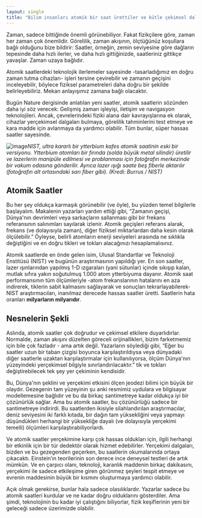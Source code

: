 ```yaml
---
layout: single
title: "Bilim insanları atomik bir saat ürettiler ve kütle çekimsel dalgaları ölçmek için kullanacaklar"
---
```

Zaman, sadece bittiğinde önemli görünebiliyor. Fakat fizikçilere göre, zaman her zaman çok önemlidir. Görelilik, zaman akışının, ölçtüğünüz koşullara bağlı olduğunu bize bildirir: Saatler, örneğin, zemin seviyesine göre dağların tepesinde daha hızlı ilerler, ve daha hızlı gittiğinizde, saatleriniz gittikçe yavaşlar. Zaman uzaya bağlıdır.

Atomik saatlerdeki teknolojik ilerlemeler sayesinde -tasarladığımız en doğru zaman tutma cihazları- işleri tersine çevirebilir ve zamanın geçişini inceleyebilir, böylece fiziksel parametreleri daha doğru bir şekilde belirleyebiliriz. Mekan anlayışımız zamana bağlı olacaktır.

Bugün Nature dergisinde anlatılan yeni saatler, atomik saatlerin sözünden daha iyi söz verecek: Gelişmiş zaman işleyişi, iletişim ve navigasyon teknolojileri. Ancak, çevrelerindeki fiziki alana dair kavrayışlarına ek olarak, cihazlar yerçekimsel dalgaları bulmaya, görelilik tahminlerini test etmeye ve kara madde için avlanmaya da yardımcı olabilir. Tüm bunlar, süper hassas saatler sayesinde.

<script async src="//pagead2.googlesyndication.com/pagead/js/adsbygoogle.js"></script>
<ins class="adsbygoogle"
     style="display:block; text-align:center;"
     data-ad-layout="in-article"
     data-ad-format="fluid"
     data-ad-client="ca-pub-7868661326160958"
     data-ad-slot="3072558811"></ins>
<script>
     (adsbygoogle = window.adsbygoogle || []).push({});
</script>

![image](https://i.hizliresim.com/y6AqRn.jpg)*NIST, ultra kararlı bir ytterbium kafes atomik saatinin eski bir versiyonu. Ytterbium atomları bir fırında (solda büyük metal silindir) üretilir ve lazerlerin manipüle edilmesi ve problanması için fotoğrafın merkezinde bir vakum odasına gönderilir. Ayrıca lazer ışığı saate beş fiberle aktarılır (fotoğrafın alt ortasındaki sarı fiber gibi). (Kredi: Burrus / NIST)*

Atomik Saatler
-
Bu her şey oldukça karmaşık görünebilir (ve öyle), bu yüzden temel bilgilerle başlayalım. Makalenin yazarları yardım ettiği gibi, “Zamanın geçişi, Dünya'nın devrimleri veya sarkaçların sallanması gibi bir frekans referansının salınımları sayılarak izlenir. Atomik geçişleri referans alarak, frekans (ve dolayısıyla zaman), diğer fiziksel miktarlardan daha kesin olarak ölçülebilir.” Öyleyse, belirli atomların enerji seviyeleri arasında ne sıklıkla değiştiğini ve en doğru tikleri ve tokları alacağınızı hesaplamalısınız.

Atomik saatlerde en önde gelen isim, Ulusal Standartlar ve Teknoloji Enstitüsü (NIST) ve bugünün araştırmasının yapıldığı yer. En son saatler, lazer ışınlarından yapılmış 1-D ızgaraları (yani sütunlar) içinde sıkışıp kalan, mutlak sıfıra yakın soğutulmuş 1.000 atom ytterbiyuma dayanır. Atomik saat performansının tüm ölçümleriyle -atom frekanslarının hatalarını en aza indirerek, tiklerin sabit kalmasını sağlayarak ve sonuçları tekrarlayabilerek- NIST araştırmacıları, inanılmaz derecede hassas saatler üretti. Saatlerin hata oranları **milyarların milyarıdır**.

Nesnelerin Şekli
-
Aslında, atomik saatler çok doğrudur ve çekimsel etkilere duyarlıdırlar. Normalde, zaman akışını düzelten göreceli orijinallikleri, bizim farketmemiz için bile çok fazladır - ama artık değil. Yazarların söylediği gibi, “Eğer bu saatler uzun bir taban çizgisi boyunca karşılaştırıldıysa veya dünyadaki diğer saatlerle uzaktan karşılaştırmalar için kullanılıyorsa, ölçüm Dünya'nın yüzeyindeki yerçekimsel bilgiyle sınırlandırılacaktır.” tik ve tokları değiştirebilecek tek şey yer çekiminin kendisidir.

<script async src="//pagead2.googlesyndication.com/pagead/js/adsbygoogle.js"></script>
<ins class="adsbygoogle"
     style="display:block; text-align:center;"
     data-ad-layout="in-article"
     data-ad-format="fluid"
     data-ad-client="ca-pub-7868661326160958"
     data-ad-slot="3072558811"></ins>
<script>
     (adsbygoogle = window.adsbygoogle || []).push({});
</script>

Bu, Dünya'nın şeklini ve yerçekimi etkisini ölçen jeodezi bilimi için büyük bir olaydır. Gezegenin tam yüzeyinin şu anki resmimiz uydulara ve bilgisayar modellemesine bağlıdır ve bu da birkaç santimetreye kadar oldukça iyi bir çözünürlük sağlar. Ama bu atomik saatler, bu çözünürlüğü sadece bir santimetreye indirirdi. Bu saatlerden ikisiyle silahlandırılan araştırmacılar, deniz seviyesini iki farklı kıtada, bir dağın tam yüksekliğini veya yapmayı düşündükleri herhangi bir yüksekliğe dayalı (ve dolayısıyla yerçekimi temelli) ölçümleri karşılaştırabiliyorlardı.

Ve atomik saatler yerçekimine karşı çok hassas oldukları için, ilgili herhangi bir etkinlik için bir tür dedektör olarak hizmet edebilirler. Yerçekimi dalgaları, bizden ve bu gezegenden geçerken, bu saatlerin okumalarında ortaya çıkacaktı. Einstein’ın teorilerinin son derece ince deneysel testleri de artık mümkün. Ve en çarpıcı olanı, teknoloji, karanlık maddenin birkaç dakikasını, yerçekimi ile sadece etkileşime giren görünmez şeyleri tespit etmeye ve evrenin maddesinin büyük bir kısmını oluşturmaya yardımcı olabilir.

Açık olmak gerekirse, bunlar hala sadece olasılıklardır. Yazarlar sadece bu atomik saatleri kurdular ve ne kadar doğru olduklarını gösterdiler. Ama şimdi, teknolojinin bu kadar iyi çalıştığını biliyorlar, fizik keşiflerinin yeni bir geleceği sadece üzerimizde olabilir.
